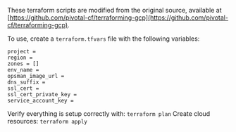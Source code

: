 These terraform scripts are modified from the original source,
available at [https://github.com/pivotal-cf/terraforming-gcp](https://github.com/pivotal-cf/terraforming-gcp).

To use, create a `terraform.tfvars` file with the following variables:

```
project =
region =
zones = []
env_name =
opsman_image_url =
dns_suffix =
ssl_cert =
ssl_cert_private_key =
service_account_key =
```

Verify everything is setup correctly with: `terraform plan`
Create cloud resources: `terraform apply`
